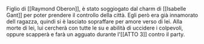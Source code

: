 Figlio di [[Raymond Oberon]], è stato soggiogato dal charm di [[Isabelle Gant]] per poter prendere il controllo della città. Egli però era già innamorato dell ragazza, quindi si è lasciato sopraffare per amore verso di lei. Alla morte di lei, lui cercherà con tutte le su e abilità di uccidere i colpevoli, oppure scapperà e farà un agguato durante l'[[ATTO 3]] contro il party.